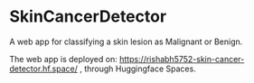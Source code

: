 # SkinCancerDetector
A web app for classifying a skin lesion as Malignant or Benign.

The web app is deployed on: https://rishabh5752-skin-cancer-detector.hf.space/ ,
through Huggingface Spaces.
